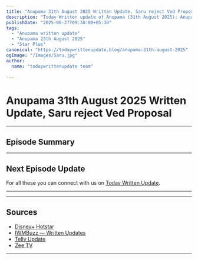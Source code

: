 ```yaml
--- 
title: "Anupama 31th August 2025 Written Update, Saru reject Ved Proposal"
description: "Today Written update of Anupama (31th August 2025): Anupama remember Anuj, celebrate newlyweds, Gautham planning to destroy Anupama."
publishDate: "2025-08-27T09:30:00+05:30"
tags:
  - "Anupama written update"
  - "Anupama 23th August 2025"
  - "Star Plus"
canonical: "https://todaywrittenupdate.blog/anupama-31th-august-2025"
ogImage: "/Images/Saru.jpg"
author:
  name: "todaywrittenupdate team"

---
```


# Anupama 31th August 2025 Written Update, Saru reject Ved Proposal 
---

## Episode Summary



<!--

## Key Highlights

- Khyati battles guilt and is pushed towards truth.  
- Raghav is determined to reopen his case.  
- Aryan's revenge twist turns out to be a dream.  
- Prem's actions create new tensions.

-->
---

## Next Episode Update

For all these you can connect with us on [Today Written Update](https://www.todaywrittenupdate.blog/).

---

<!-- FAQ will be rendered from frontmatter; keep this area intentionally short -->

---

## Sources

- [Disney+ Hotstar](https://www.hotstar.com/in)  
- [IWMBuzz — Written Updates](https://www.iwmbuzz.com/)
- [Telly Update](https://www.tellyupdate.com)
- [Zee TV](https://www.zee5.com/)  

---
